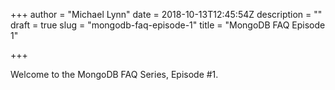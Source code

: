 +++
author = "Michael Lynn"
date = 2018-10-13T12:45:54Z
description = ""
draft = true
slug = "mongodb-faq-episode-1"
title = "MongoDB FAQ Episode 1"

+++

Welcome to the MongoDB FAQ Series, Episode #1.

